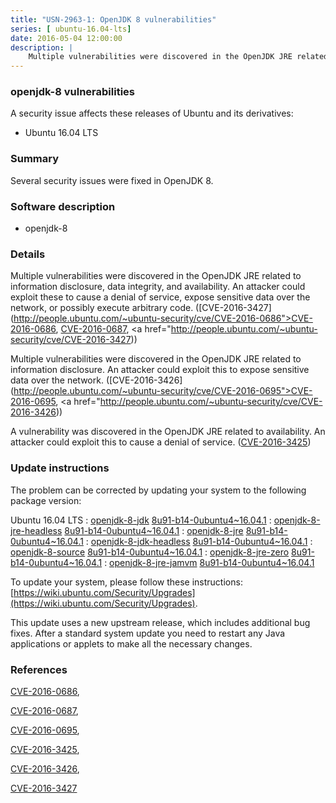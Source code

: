```yaml
---
title: "USN-2963-1: OpenJDK 8 vulnerabilities"
series: [ ubuntu-16.04-lts]
date: 2016-05-04 12:00:00
description: |
    Multiple vulnerabilities were discovered in the OpenJDK JRE related to information disclosure, data integrity, and availability. An attacker could exploit these to cause a denial of service, expose sensitive data over the network, or possibly execute arbitrary code. ([CVE-2016-3427](http://people.ubuntu.com/~ubuntu-security/cve/CVE-2016-0686">CVE-2016-0686</a>, <a href="http://people.ubuntu.com/~ubuntu-security/cve/CVE-2016-0687">CVE-2016-0687</a>, <a href="http://people.ubuntu.com/~ubuntu-security/cve/CVE-2016-3427))
--- 
```

 
### openjdk-8 vulnerabilities

A security issue affects these releases of Ubuntu and its derivatives:

* Ubuntu 16.04 LTS

### Summary

Several security issues were fixed in OpenJDK 8. 

### Software description

* openjdk-8 

### Details

Multiple vulnerabilities were discovered in the OpenJDK JRE related to information disclosure, data integrity, and availability. An attacker could exploit these to cause a denial of service, expose sensitive data over the network, or possibly execute arbitrary code. ([CVE-2016-3427](http://people.ubuntu.com/~ubuntu-security/cve/CVE-2016-0686">CVE-2016-0686</a>, <a href="http://people.ubuntu.com/~ubuntu-security/cve/CVE-2016-0687">CVE-2016-0687</a>, <a href="http://people.ubuntu.com/~ubuntu-security/cve/CVE-2016-3427))

Multiple vulnerabilities were discovered in the OpenJDK JRE related to information disclosure. An attacker could exploit this to expose sensitive data over the network. ([CVE-2016-3426](http://people.ubuntu.com/~ubuntu-security/cve/CVE-2016-0695">CVE-2016-0695</a>, <a href="http://people.ubuntu.com/~ubuntu-security/cve/CVE-2016-3426))

A vulnerability was discovered in the OpenJDK JRE related to availability. An attacker could exploit this to cause a denial of service. ([CVE-2016-3425](http://people.ubuntu.com/~ubuntu-security/cve/CVE-2016-3425)) 

### Update instructions

The problem can be corrected by updating your system to the following package version:

Ubuntu 16.04 LTS
 : [openjdk-8-jdk](https://launchpad.net/ubuntu/+source/openjdk-8) <span> [8u91-b14-0ubuntu4~16.04.1](https://launchpad.net/ubuntu/+source/openjdk-8/8u91-b14-0ubuntu4~16.04.1) </span> 
 : [openjdk-8-jre-headless](https://launchpad.net/ubuntu/+source/openjdk-8) <span> [8u91-b14-0ubuntu4~16.04.1](https://launchpad.net/ubuntu/+source/openjdk-8/8u91-b14-0ubuntu4~16.04.1) </span> 
 : [openjdk-8-jre](https://launchpad.net/ubuntu/+source/openjdk-8) <span> [8u91-b14-0ubuntu4~16.04.1](https://launchpad.net/ubuntu/+source/openjdk-8/8u91-b14-0ubuntu4~16.04.1) </span> 
 : [openjdk-8-jdk-headless](https://launchpad.net/ubuntu/+source/openjdk-8) <span> [8u91-b14-0ubuntu4~16.04.1](https://launchpad.net/ubuntu/+source/openjdk-8/8u91-b14-0ubuntu4~16.04.1) </span> 
 : [openjdk-8-source](https://launchpad.net/ubuntu/+source/openjdk-8) <span> [8u91-b14-0ubuntu4~16.04.1](https://launchpad.net/ubuntu/+source/openjdk-8/8u91-b14-0ubuntu4~16.04.1) </span> 
 : [openjdk-8-jre-zero](https://launchpad.net/ubuntu/+source/openjdk-8) <span> [8u91-b14-0ubuntu4~16.04.1](https://launchpad.net/ubuntu/+source/openjdk-8/8u91-b14-0ubuntu4~16.04.1) </span> 
 : [openjdk-8-jre-jamvm](https://launchpad.net/ubuntu/+source/openjdk-8) <span> [8u91-b14-0ubuntu4~16.04.1](https://launchpad.net/ubuntu/+source/openjdk-8/8u91-b14-0ubuntu4~16.04.1) </span> 

To update your system, please follow these instructions: [https://wiki.ubuntu.com/Security/Upgrades](https://wiki.ubuntu.com/Security/Upgrades).

This update uses a new upstream release, which includes additional bug fixes. After a standard system update you need to restart any Java applications or applets to make all the necessary changes. 

### References

 [CVE-2016-0686](http://people.ubuntu.com/~ubuntu-security/cve/CVE-2016-0686), 

 [CVE-2016-0687](http://people.ubuntu.com/~ubuntu-security/cve/CVE-2016-0687), 

 [CVE-2016-0695](http://people.ubuntu.com/~ubuntu-security/cve/CVE-2016-0695), 

 [CVE-2016-3425](http://people.ubuntu.com/~ubuntu-security/cve/CVE-2016-3425), 

 [CVE-2016-3426](http://people.ubuntu.com/~ubuntu-security/cve/CVE-2016-3426), 

 [CVE-2016-3427](http://people.ubuntu.com/~ubuntu-security/cve/CVE-2016-3427)
 
